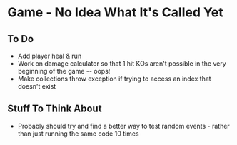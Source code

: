 # Game - No Idea What It's Called Yet

## To Do
* Add player heal & run
* Work on damage calculator so that 1 hit KOs aren't possible in the very beginning of the game -- oops!
* Make collections throw exception if trying to access an index that doesn't exist

## Stuff To Think About
* Probably should try and find a better way to test random events - rather than just running the same code 10 times